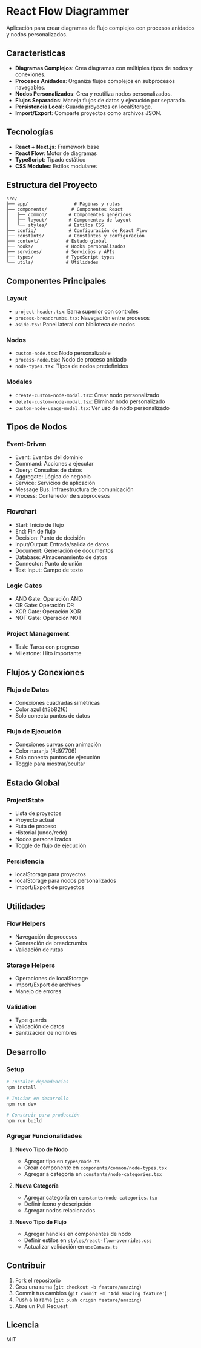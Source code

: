 # React Flow Diagrammer

Aplicación para crear diagramas de flujo complejos con procesos anidados y nodos personalizados.

## Características

- **Diagramas Complejos**: Crea diagramas con múltiples tipos de nodos y conexiones.
- **Procesos Anidados**: Organiza flujos complejos en subprocesos navegables.
- **Nodos Personalizados**: Crea y reutiliza nodos personalizados.
- **Flujos Separados**: Maneja flujos de datos y ejecución por separado.
- **Persistencia Local**: Guarda proyectos en localStorage.
- **Import/Export**: Comparte proyectos como archivos JSON.

## Tecnologías

- **React + Next.js**: Framework base
- **React Flow**: Motor de diagramas
- **TypeScript**: Tipado estático
- **CSS Modules**: Estilos modulares

## Estructura del Proyecto

```
src/
├── app/                 # Páginas y rutas
├── components/         # Componentes React
│   ├── common/        # Componentes genéricos
│   ├── layout/        # Componentes de layout
│   └── styles/        # Estilos CSS
├── config/            # Configuración de React Flow
├── constants/         # Constantes y configuración
├── context/          # Estado global
├── hooks/            # Hooks personalizados
├── services/         # Servicios y APIs
├── types/            # TypeScript types
└── utils/            # Utilidades
```

## Componentes Principales

### Layout

- `project-header.tsx`: Barra superior con controles
- `process-breadcrumbs.tsx`: Navegación entre procesos
- `aside.tsx`: Panel lateral con biblioteca de nodos

### Nodos

- `custom-node.tsx`: Nodo personalizable
- `process-node.tsx`: Nodo de proceso anidado
- `node-types.tsx`: Tipos de nodos predefinidos

### Modales

- `create-custom-node-modal.tsx`: Crear nodo personalizado
- `delete-custom-node-modal.tsx`: Eliminar nodo personalizado
- `custom-node-usage-modal.tsx`: Ver uso de nodo personalizado

## Tipos de Nodos

### Event-Driven
- Event: Eventos del dominio
- Command: Acciones a ejecutar
- Query: Consultas de datos
- Aggregate: Lógica de negocio
- Service: Servicios de aplicación
- Message Bus: Infraestructura de comunicación
- Process: Contenedor de subprocesos

### Flowchart
- Start: Inicio de flujo
- End: Fin de flujo
- Decision: Punto de decisión
- Input/Output: Entrada/salida de datos
- Document: Generación de documentos
- Database: Almacenamiento de datos
- Connector: Punto de unión
- Text Input: Campo de texto

### Logic Gates
- AND Gate: Operación AND
- OR Gate: Operación OR
- XOR Gate: Operación XOR
- NOT Gate: Operación NOT

### Project Management
- Task: Tarea con progreso
- Milestone: Hito importante

## Flujos y Conexiones

### Flujo de Datos
- Conexiones cuadradas simétricas
- Color azul (#3b82f6)
- Solo conecta puntos de datos

### Flujo de Ejecución
- Conexiones curvas con animación
- Color naranja (#d97706)
- Solo conecta puntos de ejecución
- Toggle para mostrar/ocultar

## Estado Global

### ProjectState
- Lista de proyectos
- Proyecto actual
- Ruta de proceso
- Historial (undo/redo)
- Nodos personalizados
- Toggle de flujo de ejecución

### Persistencia
- localStorage para proyectos
- localStorage para nodos personalizados
- Import/Export de proyectos

## Utilidades

### Flow Helpers
- Navegación de procesos
- Generación de breadcrumbs
- Validación de rutas

### Storage Helpers
- Operaciones de localStorage
- Import/Export de archivos
- Manejo de errores

### Validation
- Type guards
- Validación de datos
- Sanitización de nombres

## Desarrollo

### Setup
```bash
# Instalar dependencias
npm install

# Iniciar en desarrollo
npm run dev

# Construir para producción
npm run build
```

### Agregar Funcionalidades

1. **Nuevo Tipo de Nodo**
   - Agregar tipo en `types/node.ts`
   - Crear componente en `components/common/node-types.tsx`
   - Agregar a categoría en `constants/node-categories.tsx`

2. **Nueva Categoría**
   - Agregar categoría en `constants/node-categories.tsx`
   - Definir ícono y descripción
   - Agregar nodos relacionados

3. **Nuevo Tipo de Flujo**
   - Agregar handles en componentes de nodo
   - Definir estilos en `styles/react-flow-overrides.css`
   - Actualizar validación en `useCanvas.ts`

## Contribuir

1. Fork el repositorio
2. Crea una rama (`git checkout -b feature/amazing`)
3. Commit tus cambios (`git commit -m 'Add amazing feature'`)
4. Push a la rama (`git push origin feature/amazing`)
5. Abre un Pull Request

## Licencia

MIT